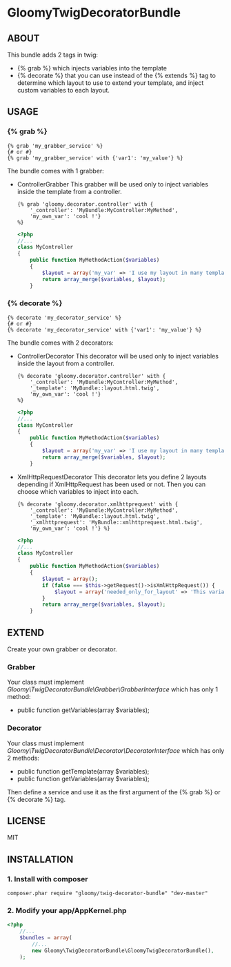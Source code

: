 GloomyTwigDecoratorBundle
=========================

ABOUT
-----

This bundle adds 2 tags in twig:
- {% grab %} which injects variables into the template
- {% decorate %} that you can use instead of the {% extends %} tag to determine which layout to use to extend your template, and inject custom variables to each layout.

USAGE
-----

### {% grab %}
``` html+django
{% grab 'my_grabber_service' %}
{# or #}
{% grab 'my_grabber_service' with {'var1': 'my_value'} %}
```

The bundle comes with 1 grabber:
- ControllerGrabber
    This grabber will be used only to inject variables inside the template from a controller.
    ``` html+django
    {% grab 'gloomy.decorator.controller' with {
        '_controller': 'MyBundle:MyController:MyMethod',
        'my_own_var': 'cool !'}
    %}
    ```

    ``` php
    <?php
    //...
    class MyController
    {
        public function MyMethodAction($variables)
        {
            $layout = array('my_var' => 'I use my layout in many templates, but I inject variables only here');
            return array_merge($variables, $layout);
        }
    ```

### {% decorate %}
``` html+django
{% decorate 'my_decorator_service' %}
{# or #}
{% decorate 'my_decorator_service' with {'var1': 'my_value'} %}
```

The bundle comes with 2 decorators:
- ControllerDecorator
    This decorator will be used only to inject variables inside the layout from a controller.
    ``` html+django
    {% decorate 'gloomy.decorator.controller' with {
        '_controller': 'MyBundle:MyController:MyMethod',
        '_template': 'MyBundle::layout.html.twig',
        'my_own_var': 'cool !'}
    %}
    ```

    ``` php
    <?php
    //...
    class MyController
    {
        public function MyMethodAction($variables)
        {
            $layout = array('my_var' => 'I use my layout in many templates, but I inject variables only here');
            return array_merge($variables, $layout);
        }
    ```

- XmlHttpRequestDecorator
    This decorator lets you define 2 layouts depending if XmlHttpRequest has been used or not. Then you can choose which variables to inject into each.
    ``` html+django
    {% decorate 'gloomy.decorator.xmlhttprequest' with {
        '_controller': 'MyBundle:MyController:MyMethod',
        '_template': 'MyBundle::layout.html.twig',
        '_xmlhttprequest': 'MyBundle::xmlhttprequest.html.twig',
        'my_own_var': 'cool !'} %}
    ```

    ``` php
    <?php
    //...
    class MyController
    {
        public function MyMethodAction($variables)
        {
            $layout = array();
            if (false === $this->getRequest()->isXmlHttpRequest()) {
                $layout = array('needed_only_for_layout' => 'This variable is NOT injected in XmlHttpRequest mode');
            }
            return array_merge($variables, $layout);
        }
    ```

EXTEND
------

Create your own grabber or decorator.

### Grabber
Your class must implement _Gloomy\TwigDecoratorBundle\Grabber\GrabberInterface_ which has only 1 method:
- public function getVariables(array $variables);

### Decorator
Your class must implement _Gloomy\TwigDecoratorBundle\Decorator\DecoratorInterface_ which has only 2 methods:
- public function getTemplate(array $variables);
- public function getVariables(array $variables);

Then define a service and use it as the first argument of the {% grab %} or {% decorate %} tag.

LICENSE
-------

MIT

INSTALLATION
------------

### 1. Install with composer

    composer.phar require "gloomy/twig-decorator-bundle" "dev-master"

### 2. Modify your app/AppKernel.php

``` php
<?php
    //...
    $bundles = array(
        //...
        new Gloomy\TwigDecoratorBundle\GloomyTwigDecoratorBundle(),
    );
```
